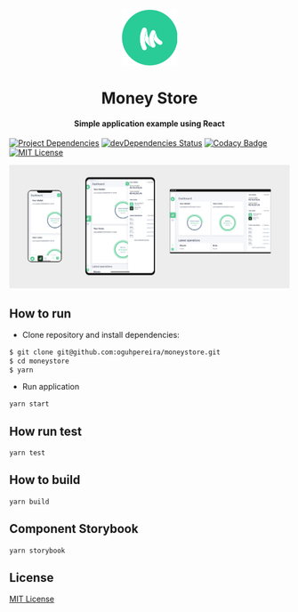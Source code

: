 <p align="center">
  <img width="100" height="100" src="https://raw.githubusercontent.com/oguhpereira/moneystore/732e57d55b19ba8ecde5e45c05ac05e28d4980e8/src/images/logo.svg?token=AF2ZCJ6W2LJO7MBTYX2Z7FS6VDFMA">
</p>
<h1 align="center">
    Money Store
</h1>
<h4 align="center">
    Simple application example using React
</h4>

[![Project Dependencies](https://david-dm.org/oguhpereira/moneystore/dev-status.svg)](https://david-dm.org/oguhpereira/moneystore)
[![devDependencies Status](https://david-dm.org/oguhpereira/moneystore/dev-status.svg)](https://david-dm.org/oguhpereira/moneystore?type=dev)
[![Codacy Badge](https://api.codacy.com/project/badge/Grade/f34192e6f38642fe880718a475346f7b)](https://www.codacy.com?utm_source=github.com&amp;utm_medium=referral&amp;utm_content=oguhpereira/moneystore&amp;utm_campaign=Badge_Grade)
[![MIT License](https://img.shields.io/badge/license-MIT-blue.svg?style=flat)](https://github.com/oguhpereira/moneystore/blob/master/LICENSE)

![Screenshot](https://github.com/oguhpereira/moneystore/blob/master/.github/screenshot.png?raw=true)

## How to run

*  Clone repository and install dependencies:

```shell
$ git clone git@github.com:oguhpereira/moneystore.git
$ cd moneystore
$ yarn
```

*  Run application

```shell
yarn start
```

## How run test

```shell
yarn test
```

## How to build

```shell
yarn build
```

## Component Storybook

```shell
yarn storybook
```

## License

[MIT License](https://github.com/oguhpereira/moneystore/blob/master/LICENSE)
